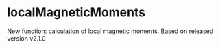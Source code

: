 # localMagneticMoments
New function: calculation of local magnetic moments. Based on released version v2.1.0
